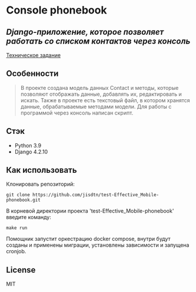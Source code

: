 # Console phonebook
## _Django-приложение, которое позволяет работать со списком контактов через консоль_

[Техническое задание](https://docs.google.com/document/d/1dIH7lY05hNLSluZgOYsRyTrvLmyz4CnNEtJFFXBbS-c/edit)

## Особенности

> В проекте создана модель данных Contact и методы, 
> которые позволяют отображать данные, 
> добавлять их, редактировать и искать. 
> Также в проекте есть текстовый файл, 
> в котором хранятся данные, обрабатываемые методами модели.
> Для работы с программой через консоль написан скрипт.


## Стэк

- Python 3.9
- Django 4.2.10

## Как использовать
Клонировать репозиторий:

```
git clone https://github.com/jisdtn/test-Effective_Mobile-phonebook.git
```
В корневой директории проекта 'test-Effective_Mobile-phonebook' введите команду:

```
make run
```
Помощник запустит оркестрацию docker compose, внутри будут созданы и применены миграции, установлены зависимости и запущена cronjob.


## License

MIT


